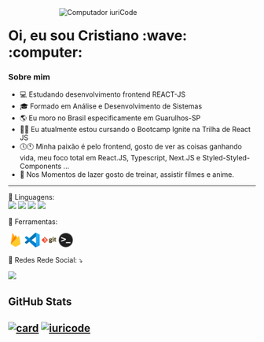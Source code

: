 <img src="https://raw.githubusercontent.com/MicaelliMedeiros/micaellimedeiros/master/image/computer-illustration.png" min-width="400px" max-width="400px" width="400px" align="right" alt="Computador iuriCode">

<p align="left"> 
  <h1> Oi, eu sou Cristiano  :wave: :computer:</h1>

### Sobre mim

* :computer: Estudando desenvolvimento frontend REACT-JS
* :mortar_board: Formado em Análise e Desenvolvimento de Sistemas 
*  :earth_americas: Eu moro no Brasil especificamente em Guarulhos-SP
* 👨‍🎓 Eu atualmente estou cursando o Bootcamp Ignite na Trilha de React JS
* 🕔🕚 Minha paixão é pelo frontend, gosto de ver as coisas ganhando vida, meu foco total em React.JS, Typescript, Next.JS e Styled-Styled-Components ...
* 💪 Nos Momentos de lazer gosto  de treinar, assistir filmes e anime.
----
</p>

<p align="left">
  🦄 Linguagens:  <br/>
  <img src="https://img.icons8.com/nolan/64/html-5.png"/>    <img src="https://img.icons8.com/dusk/64/000000/css3.png"/> <img src="https://img.icons8.com/nolan/64/javascript.png"/>  <img src="https://img.icons8.com/nolan/64/react-native.png"/> 
</p>

<p align="left">
  💼 Ferramentas:


<code><img height="30" src="https://raw.githubusercontent.com/github/explore/80688e429a7d4ef2fca1e82350fe8e3517d3494d/topics/firebase/firebase.png"></code>
<code><img height="30" src="https://raw.githubusercontent.com/github/explore/80688e429a7d4ef2fca1e82350fe8e3517d3494d/topics/visual-studio-code/visual-studio-code.png"></code>
<code><img height="30" src="https://raw.githubusercontent.com/github/explore/80688e429a7d4ef2fca1e82350fe8e3517d3494d/topics/git/git.png"></code>
<code><img height="30" src="https://raw.githubusercontent.com/github/explore/80688e429a7d4ef2fca1e82350fe8e3517d3494d/topics/terminal/terminal.png"></code>

</p>
 

<p align="left">
  💌 Redes Rede Social: ⤵️
</p>


  <a href="https://www.linkedin.com/in/cristiano-azevedo-0508b0158/" alt="Linkedin">
  <img src="https://img.shields.io/badge/-Linkedin-0e76a8?style=flat-square&logo=Linkedin&logoColor=white&link=LINK-DO-SEU-LINKEDIN" /></a>


 
</p>  

<h2> GitHub Stats <h2/>
  
  [![card](https://github-readme-stats.vercel.app/api?username=Cr-collab&theme=highcontrast)](https://github.com/Cr-collab/)
  [![iuricode](https://github-readme-stats.vercel.app/api/top-langs/?username=Cr-collab&langs_count=10&theme=highcontrast)](https://github.com/Cr-collab/)

  


